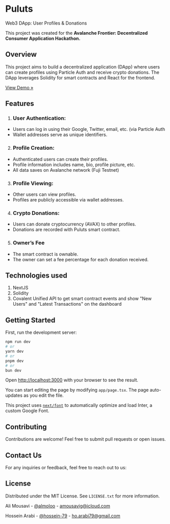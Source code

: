 # Puluts
Web3 DApp: User Profiles & Donations

This project was created for the **Avalanche Frontier: Decentralized Consumer Application Hackathon.**
## Overview
This project aims to build a decentralized application (DApp) where users can create profiles using Particle Auth and receive crypto donations. The DApp leverages Solidity for smart contracts and React for the frontend.

[View Demo »](https://plutus-ashy.vercel.app/)

## Features
1. ### User Authentication:
- Users can log in using their Google, Twitter, email, etc. (via Particle Auth
- Wallet addresses serve as unique identifiers.

2. ### Profile Creation:
- Authenticated users can create their profiles.
- Profile information includes name, bio, profile picture, etc.
- All data saves on Avalanche network (Fuji Testnet)

3. ### Profile Viewing: 
- Other users can view profiles.
- Profiles are publicly accessible via wallet addresses.

4. ### Crypto Donations:
- Users can donate cryptocurrency (AVAX) to other profiles.
- Donations are recorded with Puluts smart contract.

5. ### Owner’s Fee
- The smart contract is ownable.
- The owner can set a fee percentage for each donation received.

## Technologies used
1. NextJS
2. Solidity
3. Covalent Unified API to get smart contract events and show "New Users" and "Latest Transactions" on the dashboard

## Getting Started

First, run the development server:

```bash
npm run dev
# or
yarn dev
# or
pnpm dev
# or
bun dev
```

Open [http://localhost:3000](http://localhost:3000) with your browser to see the result.

You can start editing the page by modifying `app/page.tsx`. The page auto-updates as you edit the file.

This project uses [`next/font`](https://nextjs.org/docs/basic-features/font-optimization) to automatically optimize and load Inter, a custom Google Font.

## Contributing
Contributions are welcome! Feel free to submit pull requests or open issues.

## Contact Us
For any inquiries or feedback, feel free to reach out to us:


## License
Distributed under the MIT License. See `LICENSE.txt` for more information.

Ali Mousavi - [@almoloo](https://twitter.com/almoloo) - amousavig@icloud.com

Hossein Arabi - [@hossein-79](https://github.com/Hossein-79) - ho.arabi79@gmail.com
